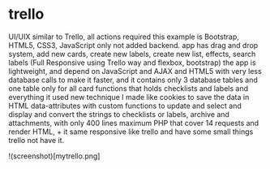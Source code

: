 # trello
UI/UIX similar to Trello, all actions required this example is Bootstrap, HTML5, CSS3,  JavaScript only not added backend. app has drag and drop system, add new cards, create new labels, create new list, effects, search labels (Full Responsive using Trello way and flexbox, bootstrap) the app is lightweight, and depend on JavaScript and AJAX and HTML5 with very less database calls to make it faster, and it contains only 3 database tables and one table only for all card functions that holds checklists and labels and everything it used new technique I made like cookies to save the data in HTML data-attributes with custom functions to update and select and display and convert the strings to checklists or labels, archive and attachments, with only 400 lines maximum PHP that cover 14 requests and render HTML, + it same responsive like trello and have some small things trello not have it.

!(screenshot)[mytrello.png]
